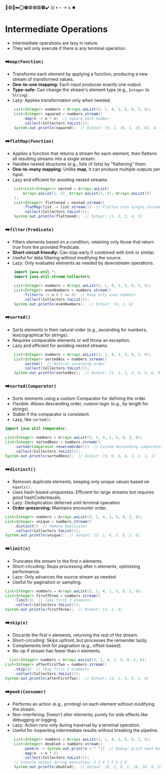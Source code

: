 🔵🟢🔴➡️⭕🟠🟦🟣🟥🟧✔️ ☑️ • ‣ → ⁕ ⏺️

# Intermediate Operations

- Intermediate operations are lazy in nature.
- They will only execute if there is any terminal operation.

### ➡️`map(Function)`

- Transforms each element by applying a function, producing a new stream of transformed values.
- **One-to-one mapping:** Each input produces exactly one output.
- **Type-safe:** Can change the stream's element type (e.g., `Integer` to `String`).
- Lazy: Applies transformation only when needed.

```java
    List<Integer> numbers = Arrays.asList(3, 1, 4, 1, 5, 9, 2, 6);
    List<Integer> squared = numbers.stream()
        .map(n -> n * n)  // Square each number
        .collect(Collectors.toList());
    System.out.println(squared);  // Output: [9, 1, 16, 1, 25, 81, 4, 36]
```

### ➡️`flatMap(Function)`

- Applies a function that returns a stream for each element, then flattens all resulting streams into a single stream.
- Handles nested structures (e.g., lists of lists) by "flattening" them.
- **One-to-many mapping:** Unlike **map**, it can produce multiple outputs per input.
- Lazy and efficient for avoiding nested streams.

```java
    List<List<Integer>> nested = Arrays.asList(
        Arrays.asList(1, 2), Arrays.asList(3, 4), Arrays.asList(5)
    );
    List<Integer> flattened = nested.stream()
        .flatMap(list -> list.stream())  // Flatten into single stream
        .collect(Collectors.toList());
    System.out.println(flattened);  // Output: [1, 2, 3, 4, 5]
```

### ➡️`filter(Predicate)`

- Filters elements based on a condition, retaining only those that return true from the provided Predicate.
- **Short-circuit friendly:** Can stop early if combined with limit or similar.
- Useful for data filtering without modifying the source.
- Lazy: Only evaluates elements as needed by downstream operations.

```java
    import java.util.*;
    import java.util.stream.Collectors;

    List<Integer> numbers = Arrays.asList(3, 1, 4, 1, 5, 9, 2, 6);
    List<Integer> evenNumbers = numbers.stream()
        .filter(n -> n % 2 == 0)  // Keep only even numbers
        .collect(Collectors.toList());
    System.out.println(evenNumbers);  // Output: [4, 2, 6]
```

### ➡️`sorted()`

- Sorts elements in their natural order (e.g., ascending for numbers, lexicographical for strings).
- Requires comparable elements or will throw an exception.
- Lazy and efficient for avoiding nested streams.

```java
    List<Integer> numbers = Arrays.asList(3, 1, 4, 1, 5, 9, 2, 6);
    List<Integer> sortedAsc = numbers.stream()
        .sorted()  // Natural ascending order
        .collect(Collectors.toList());
    System.out.println(sortedAsc);  // Output: [1, 1, 2, 3, 4, 5, 6, 9]
```

### ➡️`sorted(Comparator)`

- Sorts elements using a custom Comparator for defining the order.
- Flexible: Allows descending order, custom logic (e.g., by length for strings).
- Stable if the comparator is consistent.
- Lazy, like `sorted()`.

```java
import java.util.Comparator;

List<Integer> numbers = Arrays.asList(3, 1, 4, 1, 5, 9, 2, 6);
List<Integer> sortedDesc = numbers.stream()
    .sorted(Comparator.reverseOrder())  // Custom descending comparator
    .collect(Collectors.toList());
System.out.println(sortedDesc);  // Output: [9, 6, 5, 4, 3, 2, 1, 1]
```

### ➡️`distinct()`

- Removes duplicate elements, keeping only unique values based on `equals().`
- Uses hash-based uniqueness: Efficient for large streams but requires good hashCode/equals.
- Lazy: Deduplication deferred until terminal operation.
- **Order-preserving:** Maintains encounter order.

```java
List<Integer> numbers = Arrays.asList(3, 1, 4, 1, 5, 9, 2, 6);
List<Integer> unique = numbers.stream()
    .distinct()  // Remove duplicates
    .collect(Collectors.toList());
System.out.println(unique);  // Output: [3, 1, 4, 5, 9, 2, 6]
```

### ➡️`limit(n)`

- Truncates the stream to the first n elements.
- Short-circuiting: Stops processing after n elements, optimizing performance.
- Lazy: Only advances the source stream as needed.
- Useful for pagination or sampling.

```java
List<Integer> numbers = Arrays.asList(3, 1, 4, 1, 5, 9, 2, 6);
List<Integer> firstThree = numbers.stream()
    .limit(3)  // Take first 3 elements
    .collect(Collectors.toList());
System.out.println(firstThree);  // Output: [3, 1, 4]
```

### ➡️`skip(n)`

- Discards the first n elements, returning the rest of the stream.
- Short-circuiting: Skips upfront, but processes the remainder lazily.
- Complements limit for pagination (e.g., offset-based).
- No-op if stream has fewer than n elements.

```java
  List<Integer> numbers = Arrays.asList(3, 1, 4, 1, 5, 9, 2, 6);
List<Integer> afterFirstTwo = numbers.stream()
    .skip(2)  // Skip first 2 elements
    .collect(Collectors.toList());
System.out.println(afterFirstTwo);  // Output: [4, 1, 5, 9, 2, 6]
```

### ➡️`peek(Consumer)`

- Performs an action (e.g., printing) on each element without modifying the stream.
- Non-interfering: Doesn't alter elements; purely for side effects like debugging or logging.
- Lazy: Action runs only during traversal by a terminal operation.
- Useful for inspecting intermediate results without breaking the pipeline.

```java
    List<Integer> numbers = Arrays.asList(3, 1, 4, 1, 5, 9, 2, 6);
    List<Integer> doubled = numbers.stream()
        .peek(n -> System.out.print(n + " "))  // Debug: print each before doubling
        .map(n -> n * 2)
        .collect(Collectors.toList());
    // Console output during execution: 3 1 4 1 5 9 2 6
    System.out.println(doubled);  // Output: [6, 2, 8, 2, 10, 18, 4, 12]
```
